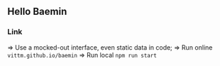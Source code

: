## Hello Baemin

### Link
  => Use a mocked-out interface, even static data in code;
  => Run online `vittm.github.io/baemin`
  => Run local `npm run start`